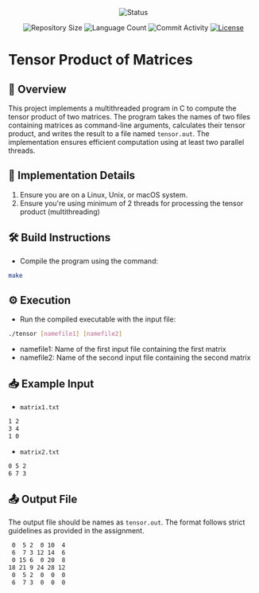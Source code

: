 <p align="center">
  <img
    src="https://img.shields.io/badge/Status-Finished%20-green?style=flat-square"
    alt="Status"
  />
</p>

<p align="center">
  <img
    src="https://img.shields.io/github/repo-size/brunoribeirol/tensorProduct?style=flat"
    alt="Repository Size"
  />
  <img
    src="https://img.shields.io/github/languages/count/brunoribeirol/tensorProduct?style=flat&logo=python"
    alt="Language Count"
  />
  <img
    src="https://img.shields.io/github/commit-activity/t/brunoribeirol/tensorProduct?style=flat&logo=github"
    alt="Commit Activity"
  />
  <a href="LICENSE.md"
    ><img
      src="https://img.shields.io/github/license/brunoribeirol/tensorProduct"
      alt="License"
  /></a>
</p>

# Tensor Product of Matrices

## 👀 Overview

This project implements a multithreaded program in C to compute the tensor product of two matrices. The program takes the names of two files containing matrices as command-line arguments, calculates their tensor product, and writes the result to a file named `tensor.out`. The implementation ensures efficient computation using at least two parallel threads.

## 📝 Implementation Details

1. Ensure you are on a Linux, Unix, or macOS system.
2. Ensure you're using minimum of 2 threads for processing the tensor product (multithreading)

## 🛠️ Build Instructions

- Compile the program using the command:
```bash
make
```
      
## ⚙️ Execution

- Run the compiled executable with the input file:
```bash
./tensor [namefile1] [namefile2]
```
- namefile1: Name of the first input file containing the first matrix
- namefile2: Name of the second input file containing the second matrix

## 📥 Example Input

- `matrix1.txt`
```bash
1 2
3 4
1 0
```

- `matrix2.txt`
```bash
0 5 2
6 7 3
```

## 📤 Output File

The output file should be names as `tensor.out`. The format follows strict guidelines as provided in the assignment.
```bash
 0  5 2  0 10  4
 6  7 3 12 14  6
 0 15 6  0 20  8
18 21 9 24 28 12
 0  5 2  0  0  0
 6  7 3  0  0  0
```
